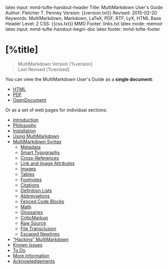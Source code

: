 latex input:	mmd-tufte-handout-header
Title:	MultiMarkdown User's Guide
Author:	Fletcher T. Penney
Version:	{{version.txt}}
Revised:	2015-02-20  
Keywords:	MultiMarkdown, Markdown, LaTeX, PDF, RTF, LyX, HTML
Base Header Level:	2
CSS:	{{css.txt}}
MMD Footer:	links.txt
latex mode:	memoir
latex input:	mmd-tufte-handout-begin-doc
latex footer:	mmd-tufte-footer


#  [%title] #

> MultiMarkdown Version [%version]  
> Last Revised [%revised]

You can view the MultiMarkdown User's Guide as a **single document**:

* [HTML](MMD_Users_Guide.html)
* [PDF](MMD_Users_Guide.pdf)
* [OpenDocument](MMD_Users_Guide.fodt)

Or as a set of web pages for individual sections:

* [Introduction](introduction.html)
* [Philosophy](philosophy.html)
* [Installation](installation.html)
* [Using MultiMarkdown](using_mmd.html)
* [MultiMarkdown Syntax](syntax.html)
	* [Metadata](metadata.html)
	* [Smart Typography](typography.html)
	* [Cross-References](cross-references.html)
	* [Link and Image Attributes](attributes.html)
	* [Images](images.html)
	* [Tables](tables.html)
	* [Footnotes](footnotes.html)
	* [Citations](citations.html)
	* [Definition Lists](definitionlists.html)
	* [Abbreviations](abbreviations.html)
	* [Fenced Code Blocks](fences.html)
	* [Math](math.html)
	* [Glossaries](glossary.html)
	* [CriticMarkup](criticmarkup.html)
	* [Raw Source](raw.html)
	* [File Transclusion](transclusion.html)
	* [Escaped Newlines](escaped-newlines.html)
* ["Hacking" MultiMarkdown](hacking.html)
* [Known Issues](known_issues.html)
* [To Do](to_do.html)
* [More Information](more_information.html)
* [Acknowledgements](acknowledgements.html)

